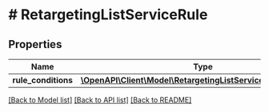 # # RetargetingListServiceRule

## Properties

Name | Type | Description | Notes
------------ | ------------- | ------------- | -------------
**rule_conditions** | [**\OpenAPI\Client\Model\RetargetingListServiceRuleCondition[]**](RetargetingListServiceRuleCondition.md) |  | [optional]

[[Back to Model list]](../../README.md#models) [[Back to API list]](../../README.md#endpoints) [[Back to README]](../../README.md)
